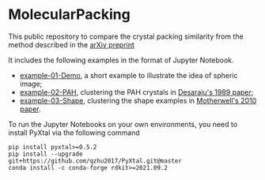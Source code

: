 # MolecularPacking
This public repository to compare the crystal packing similarity from the method described in the [arXiv preprint](https://arxiv.org/abs/2207.12548)

It includes the following examples in the format of Jupyter Notebook.

- [example-01-Demo](https://nbviewer.org/github/qzhu2017/MolecularPacking/blob/main/example-01/01-demo.ipynb), a short example to illustrate the idea of spheric image;
- [example-02-PAH](https://nbviewer.org/github/qzhu2017/MolecularPacking/blob/main/example-02/02-PAH.ipynb), clustering the PAH crystals in [Desaraju's 1989 paper](https://doi.org/10.1107/S0108768189003794);
- [example-03-Shape](https://nbviewer.org/github/qzhu2017/MolecularPacking/blob/main/example-03/03-shape.ipynb), clustering the shape examples in [Motherwell's 2010 paper](https://doi.org/10.1039/C0CE00044B).


To run the Jupyter Notebooks on your own environments, you need to install PyXtal via the following command

```
pip install pyxtal>=0.5.2
pip install --upgrade git+https://github.com/qzhu2017/PyXtal.git@master
conda install -c conda-forge rdkit>=2021.09.2
```

